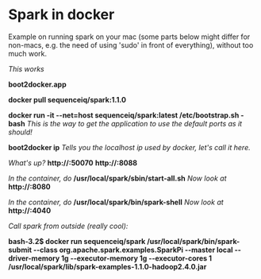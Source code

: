 # Spark in docker
Example on running spark on your mac (some parts below might differ for non-macs, e.g. the need of using 'sudo' in front of everything), without too much work.

*This works*

**boot2docker.app**

**docker pull sequenceiq/spark:1.1.0**

**docker run -it --net=host sequenceiq/spark:latest /etc/bootstrap.sh -bash**
*This is the way to get the application to use the default ports as it should!*

**boot2docker ip**
*Tells you the localhost ip used by docker, let's call it <docker ip> here.* 

*What's up?*
**http://<docker ip>:50070**
**http://<docker ip>:8088**

*In the container, do* **/usr/local/spark/sbin/start-all.sh**
*Now look at* **http://<docker ip>:8080**

*In the container, do* **/usr/local/spark/bin/spark-shell**
*Now look at* **http://<docker ip>:4040**

*Call spark from outside (really cool):*

**bash-3.2$ docker run sequenceiq/spark /usr/local/spark/bin/spark-submit --class org.apache.spark.examples.SparkPi --master local --driver-memory 1g --executor-memory 1g --executor-cores 1 /usr/local/spark/lib/spark-examples-1.1.0-hadoop2.4.0.jar**
